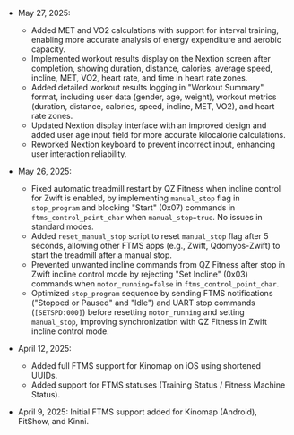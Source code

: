 - May 27, 2025:
  - Added MET and VO2 calculations with support for interval training, enabling more accurate analysis of energy expenditure and aerobic capacity.
  - Implemented workout results display on the Nextion screen after completion, showing duration, distance, calories, average speed, incline, MET, VO2, heart rate, and time in heart rate zones.
  - Added detailed workout results logging in "Workout Summary" format, including user data (gender, age, weight), workout metrics (duration, distance, calories, speed, incline, MET, VO2), and heart rate zones.
  - Updated Nextion display interface with an improved design and added user age input field for more accurate kilocalorie calculations.
  - Reworked Nextion keyboard to prevent incorrect input, enhancing user interaction reliability.
    
- May 26, 2025:
  - Fixed automatic treadmill restart by QZ Fitness when incline control for Zwift is enabled, by implementing `manual_stop` flag in `stop_program` and blocking "Start" (0x07) commands in `ftms_control_point_char` when `manual_stop=true`. No issues in standard modes.
  - Added `reset_manual_stop` script to reset `manual_stop` flag after 5 seconds, allowing other FTMS apps (e.g., Zwift, Qdomyos-Zwift) to start the treadmill after a manual stop.
  - Prevented unwanted incline commands from QZ Fitness after stop in Zwift incline control mode by rejecting "Set Incline" (0x03) commands when `motor_running=false` in `ftms_control_point_char`.
  - Optimized `stop_program` sequence by sending FTMS notifications ("Stopped or Paused" and "Idle") and UART stop commands (`[SETSPD:000]`) before resetting `motor_running` and setting `manual_stop`, improving synchronization with QZ Fitness in Zwift incline control mode.
    
- April 12, 2025:
  - Added full FTMS support for Kinomap on iOS using shortened UUIDs.
  - Added support for FTMS statuses (Training Status / Fitness Machine Status).
    
- April 9, 2025: Initial FTMS support added for Kinomap (Android), FitShow, and Kinni.

